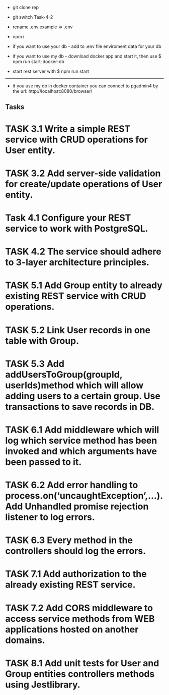 - git clone rep

- git switch Task-4-2

- rename .env.example => .env

- npm i

- if you want to use your db - add to .env file enviroment data for your db

- if you want to use my db - download docker app and start it, then use $ npm run start-docker-db

- start rest server with $ npm run start

----------

- if you use my db in docker container you can connect to pgadmin4 by the url: http://localhost:8080/browser/


## Tasks

# TASK 3.1 Write a simple REST service with CRUD operations for User entity.

# TASK 3.2 Add server-side validation for create/update operations of User entity.

# Task 4.1 Configure your REST service to work with PostgreSQL.

# TASK 4.2 The service should adhere to 3-layer architecture principles.

# TASK 5.1 Add Group entity to already existing REST service with CRUD operations.

# TASK 5.2 Link User records in one table with Group.

# TASK 5.3 Add addUsersToGroup(groupId, userIds)method which will allow adding users to a certain group. Use transactions to save records in DB.

# TASK 6.1 Add middleware which will log which service method has been invoked and which arguments have been passed to it.

# TASK 6.2 Add error handling to process.on(‘uncaughtException’,...). Add Unhandled promise rejection listener to log errors.

# TASK 6.3 Every method in the controllers should log the errors.

# TASK 7.1 Add authorization to the already existing REST service.

# TASK 7.2 Add CORS middleware to access service methods from WEB applications hosted on another domains.

# TASK 8.1 Add unit tests for User and Group entities controllers methods using Jestlibrary.